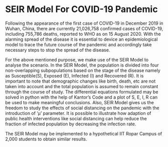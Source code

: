 # **SEIR Model For COVID-19 Pandemic**

Following the appearance of the first case of COVID-19 in December 2019 in Wuhan, China,
there are currently 21,026,758 confirmed cases of COVID-19, including 755,786 deaths,
reported to WHO as on 15 August 2020. With the alarming spread of the disease it is
essential to device an epidemiological model to trace the future course of the pandemic and
accordingly take necessary steps to stop the spread of the disease.

For the above mentioned purpose, we make use of the SEIR Model to analyse the scenario. In the SEIR Model, the
population is divided into four non-overlapping subpopulations based on the stage of the
disease namely as Susceptible(S), Exposed (E), Infected (I) and Recovered (R). It is
important to note that demographic changes like birth, death, etc are not taken into account
and the total population is assumed to remain constant through the course of study. The
differential equations formulated may be solved in python with the help of Kantor’s Code and
a plot of S, E, I, R can be used to make meaningful conclusions. Also, SEIR Model gives us
the freedom to study the effects of social distancing on the pandemic with the introduction of
‘µ’ parameter. It is possible to illustrate how adaption of public health interventions like
social distancing can help reduce the fraction of infected population by decreasing the
infection rate.

The SEIR Model may be implemented to a hypothetical IIT Ropar Campus of 2,000 students
to obtain similar results.
